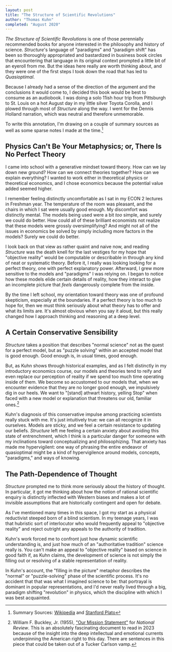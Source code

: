 ```yaml
---
layout: post
title: "The Structure of Scientific Revolutions"
author: "Thomas Kuhn"
completed: "August 2020"
---
```


*The Structure of Scientific Revolutions* is one of those perennially recommended books for anyone interested in the philosophy and history of science.  *Structure*'s language of "paradigms" and "paradigm shift" has been so thoroughly appropriated and bastardized in business book circles that encountering that language in its original context prompted a little bit of an eyeroll from me.  But the ideas here really are worth thinking about, and they were one of the first steps I took down the road that has led to *Quasioptimal*.  

Because I already had a sense of the direction of the argument and the conclusions it would come to, I decided this book would be best to consume as an audiobook.  I was doing a solo 11ish hour trip from Pittsburgh to St. Louis on a hot August day in my little silver Toyota Corolla, and I plowed through most of *Structure* along the way.  I went for the Dennis Holland narration, which was neutral and therefore unmemorable.  

To write this annotation, I'm drawing on a couple of summary sources as well as some sparse notes I made at the time.[^1] 

## Physics Can't Be Your Metaphysics; or, There Is No Perfect Theory

I came into school with a generative mindset toward theory.  How can we lay down new ground? How can we connect theories together?  How can we explain everything?  I wanted to work either in theoretical physics or theoretical economics, and I chose economics because the potential value added seemed higher. 

I remember feeling distinctly uncomfortable as I sat in my ECON 2 lectures in Freshman year.  The temperature of the room was pleasant, and the chairs in which I sat were usually good enough.  My discomfort was distinctly mental.  The models being used were a bit *too* simple, and surely we could do better.  How could all of these brilliant economists not realize that these models were grossly oversimplifying? And might not all of the issues in economics be solved by simply including more factors in the models?  Surely we could do better.

I look back on that view as rather quaint and naive now, and reading *Structure* was the death knell for the last vestiges 
for my hope that "objective reality" would be computable or describable in through any kind of neat or systematic theory.  Before it, I really was looking looking for a perfect theory, one with perfect explanatory power.  Afterward, I grew more sensitive to the models and "paradigms" I was relying on.  I began to notice how these models elide certain details of reality, how they interact to give an incomplete picture that *feels* dangerously complete from the inside.

By the time I left school, my orientation toward theory was one of profound skepticism, especially at the boundaries.  If a perfect theory is too much to hope for, then we must think seriously about what theory has to offer and what its limits are.  It's almost obvious when you say it aloud, but this really changed how I approach thinking and reasoning at a deep level.

## A Certain Conservative Sensibility

*Structure* takes a position that describes "normal science" not as the quest for a perfect model, but as "puzzle solving" within an accepted model that is good enough.  Good enough is, in usual times, good enough.  

But, as Kuhn shows through historical examples, and as I felt distinctly in my introductory economics course, our models and theories tend to reify and even replace our perception of reality if we spend too much time operating inside of them.  We become so accustomed to our models that, when we encounter evidence that they are no longer good enough, we impulsively dig in our heels.  We want to "[stand] athwart history, yelling Stop" when faced with a new model or explanation that threatens our old, familiar ones.[^2]

Kuhn's diagnosis of this conservative impulse among practicing scientists really stuck with me.  It's just intuitively true: we can all recognize it in ourselves.  Models are sticky, and we feel a certain resistance to updating our beliefs.  *Structure* left me feeling a certain anxiety about avoiding this state of entrenchment, which I think is a particular danger for someone with my inclinations toward conceptualizing and philosophizing.  That anxiety has made me hypervigilent: one way of phrasing the entire endeavor of quasioptimal might be a kind of hypervigilence around models, concepts, "paradigms," and ways of knowing.

## The Path-Dependence of Thought

*Structure* prompted me to think more seriously about the history of thought.  In particular, it got me thinking about how the notion of rational scientific enquiry is distinctly inflected with Western biases and makes a lot of invisible assumptions that are historically contingent and open for debate.  

As I've mentioned many times in this space, I got my start as a physical reductivist steeped born of a blind scientism.  In my teenage years, I was that hubristic sort of interlocutor who would frequently appeal to "objective reality" and reject outright any appeals to the authority of tradition.  

Kuhn's work forced me to confront just how dynamic scientific understanding is, and just how much of an "authoritative tradition" science really is.  You can't make an appeal to "objective reality" based on science in good faith if, as Kuhn claims, the development of science is not simply the filling out or resolving of a stable representation of reality.  

In Kuhn's account, the "filling in the picture" metaphor describes the "normal" or "puzzle-solving" phase of the scientific process.  It's no accident that that was what I imagined science to be: that portrayal is dominant in popular representations, and I'd never really lived through a big, paradigm shifting "revolution" in physics, which the discipline with which I was best acquainted.



[^1]: Summary Sources: [Wikipedia](https://en.wikipedia.org/wiki/The_Structuçre_of_Scientific_Revolutions) and [Stanford Plato](https://plato.stanford.edu/entries/thomas-kuhn)
[^2]: William F. Buckley, Jr. (1955), ["Our Mission Statement"](https://www.nationalreview.com/1955/11/our-mission-statement-william-f-buckley-jr/) for *National Review*.  This is an absolutely fascinating document to read in 2023 because of the insight into the deep intellectual and emotional currents underpinning the American right to this day.  There are sentences in this piece that could be taken out of a Tucker Carlson vamp.  


